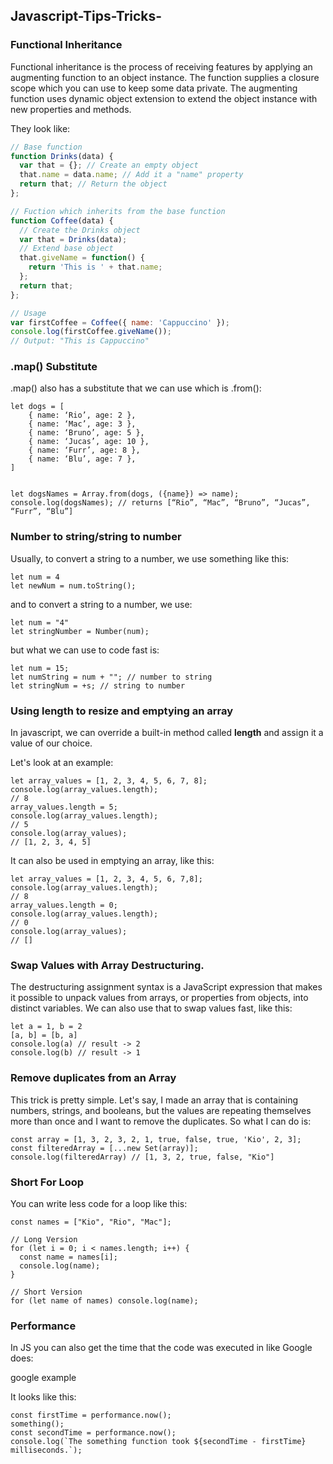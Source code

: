 ## Javascript-Tips-Tricks-

### Functional Inheritance

Functional inheritance is the process of receiving features by applying an augmenting function to an object instance. The function supplies a closure scope which you can use to keep some data private. The augmenting function uses dynamic object extension to extend the object instance with new properties and methods.

They look like:

```js
// Base function
function Drinks(data) {
  var that = {}; // Create an empty object
  that.name = data.name; // Add it a "name" property
  return that; // Return the object
};

// Fuction which inherits from the base function
function Coffee(data) {
  // Create the Drinks object
  var that = Drinks(data);
  // Extend base object
  that.giveName = function() {
    return 'This is ' + that.name;
  };
  return that;
};

// Usage
var firstCoffee = Coffee({ name: 'Cappuccino' });
console.log(firstCoffee.giveName());
// Output: "This is Cappuccino"
```

### .map() Substitute

.map() also has a substitute that we can use which is .from():
```Js
let dogs = [
    { name: ‘Rio’, age: 2 },
    { name: ‘Mac’, age: 3 },
    { name: ‘Bruno’, age: 5 },
    { name: ‘Jucas’, age: 10 },
    { name: ‘Furr’, age: 8 },
    { name: ‘Blu’, age: 7 },
]


let dogsNames = Array.from(dogs, ({name}) => name);
console.log(dogsNames); // returns [“Rio”, “Mac”, “Bruno”, “Jucas”, “Furr”, “Blu”]
```
### Number to string/string to number

Usually, to convert a string to a number, we use something like this:
```Js
let num = 4
let newNum = num.toString();
```
and to convert a string to a number, we use:
```Js
let num = "4"
let stringNumber = Number(num);
```
but what we can use to code fast is:
```Js
let num = 15;
let numString = num + ""; // number to string
let stringNum = +s; // string to number
```
### Using length to resize and emptying an array

In javascript, we can override a built-in method called **length** and assign it a value of our choice.

Let's look at an example:
```Js
let array_values = [1, 2, 3, 4, 5, 6, 7, 8];  
console.log(array_values.length); 
// 8  
array_values.length = 5;  
console.log(array_values.length); 
// 5  
console.log(array_values); 
// [1, 2, 3, 4, 5]
```
It can also be used in emptying an array, like this:
```Js
let array_values = [1, 2, 3, 4, 5, 6, 7,8]; 
console.log(array_values.length); 
// 8  
array_values.length = 0;   
console.log(array_values.length); 
// 0 
console.log(array_values); 
// []
```
### Swap Values with Array Destructuring.

The destructuring assignment syntax is a JavaScript expression that makes it possible to unpack values from arrays, or properties from objects, into distinct variables. We can also use that to swap values fast, like this:
```Js
let a = 1, b = 2
[a, b] = [b, a]
console.log(a) // result -> 2
console.log(b) // result -> 1
```
### Remove duplicates from an Array

This trick is pretty simple. Let's say, I made an array that is containing numbers, strings, and booleans, but the values are repeating themselves more than once and I want to remove the duplicates. So what I can do is:
```Js
const array = [1, 3, 2, 3, 2, 1, true, false, true, 'Kio', 2, 3];
const filteredArray = [...new Set(array)];
console.log(filteredArray) // [1, 3, 2, true, false, "Kio"]
```
### Short For Loop

You can write less code for a loop like this:
```Js
const names = ["Kio", "Rio", "Mac"];

// Long Version
for (let i = 0; i < names.length; i++) {
  const name = names[i];
  console.log(name);
}

// Short Version
for (let name of names) console.log(name);
```
### Performance

In JS you can  also get the time that the code was executed in like Google does:

google example

It looks like this:
```Js
const firstTime = performance.now();
something();
const secondTime = performance.now();
console.log(`The something function took ${secondTime - firstTime} milliseconds.`);
```
